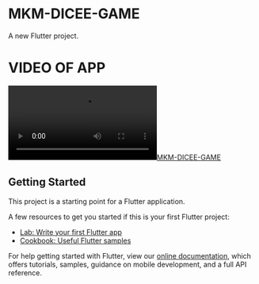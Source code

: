 # MKM-DICEE-GAME

A new Flutter project.

# VIDEO OF APP

[![MKM-DICEE-GAME](https://github.com/MohitKumarMandhre/MKM-DICEE-GAME/blob/master/DICEE.mp4)](https://github.com/MohitKumarMandhre/MKM-DICEE-GAME/blob/master/DICEE.mp4)


## Getting Started

This project is a starting point for a Flutter application.

A few resources to get you started if this is your first Flutter project:

- [Lab: Write your first Flutter app](https://flutter.dev/docs/get-started/codelab)
- [Cookbook: Useful Flutter samples](https://flutter.dev/docs/cookbook)

For help getting started with Flutter, view our
[online documentation](https://flutter.dev/docs), which offers tutorials,
samples, guidance on mobile development, and a full API reference.
